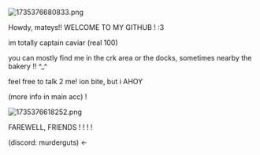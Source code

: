 ![1735376680833.png](https://github.com/user-attachments/assets/7fbf5037-d412-4ffc-832e-8e7a0fd026aa)

Howdy, mateys!! WELCOME TO MY GITHUB ! :3

im totally captain caviar (real 100)

you can mostly find me in the crk area or the docks, sometimes nearby the bakery !! ^_^

feel free to talk 2 me! ion bite, but i AHOY

(more info in main acc) !

![1735376618252.png](https://github.com/user-attachments/assets/0b23ff4a-a899-45ce-8476-108ff8372f8a)

FAREWELL, FRIENDS ! ! ! !

(discord: murderguts) <-
